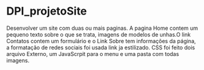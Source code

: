 # DPI_projetoSite
Desenvolver um site com duas ou mais paginas.
A pagina Home contem um pequeno texto sobre o que se trata, imagens de modelos de unhas.O link Contatos contem um formulário e o Link Sobre tem informações da página, a formatação de redes sociais foi usada link ja estilizado. CSS foi feito dois arquivo Externo, um JavaScrpit para o menu e uma pasta com todas imagens.
